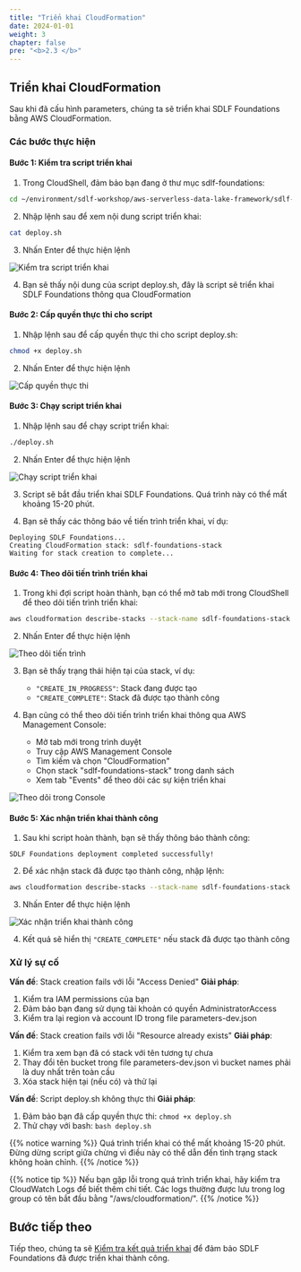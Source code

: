 ```yaml
---
title: "Triển khai CloudFormation"
date: 2024-01-01
weight: 3
chapter: false
pre: "<b>2.3 </b>"
---
```


## Triển khai CloudFormation

Sau khi đã cấu hình parameters, chúng ta sẽ triển khai SDLF Foundations bằng AWS CloudFormation.

### Các bước thực hiện

#### Bước 1: Kiểm tra script triển khai

1. Trong CloudShell, đảm bảo bạn đang ở thư mục sdlf-foundations:

```bash
cd ~/environment/sdlf-workshop/aws-serverless-data-lake-framework/sdlf-foundations
```

2. Nhập lệnh sau để xem nội dung script triển khai:

```bash
cat deploy.sh
```

3. Nhấn Enter để thực hiện lệnh

![Kiểm tra script triển khai](../../../static/images/2/3/2.3.1_check_deploy_script.png?width=40pc)

4. Bạn sẽ thấy nội dung của script deploy.sh, đây là script sẽ triển khai SDLF Foundations thông qua CloudFormation

#### Bước 2: Cấp quyền thực thi cho script

1. Nhập lệnh sau để cấp quyền thực thi cho script deploy.sh:

```bash
chmod +x deploy.sh
```

2. Nhấn Enter để thực hiện lệnh

![Cấp quyền thực thi](../../../static/images/2/3/2.3.2_chmod_script.png?width=40pc)

#### Bước 3: Chạy script triển khai

1. Nhập lệnh sau để chạy script triển khai:

```bash
./deploy.sh
```

2. Nhấn Enter để thực hiện lệnh

![Chạy script triển khai](../../../static/images/2/3/2.3.3_run_deploy_script.png?width=40pc)

3. Script sẽ bắt đầu triển khai SDLF Foundations. Quá trình này có thể mất khoảng 15-20 phút.

4. Bạn sẽ thấy các thông báo về tiến trình triển khai, ví dụ:

```
Deploying SDLF Foundations...
Creating CloudFormation stack: sdlf-foundations-stack
Waiting for stack creation to complete...
```

#### Bước 4: Theo dõi tiến trình triển khai

1. Trong khi đợi script hoàn thành, bạn có thể mở tab mới trong CloudShell để theo dõi tiến trình triển khai:

```bash
aws cloudformation describe-stacks --stack-name sdlf-foundations-stack --query 'Stacks[0].StackStatus'
```

2. Nhấn Enter để thực hiện lệnh

![Theo dõi tiến trình](../../../static/images/2/3/2.3.4_check_progress.png?width=40pc)

3. Bạn sẽ thấy trạng thái hiện tại của stack, ví dụ:
   - `"CREATE_IN_PROGRESS"`: Stack đang được tạo
   - `"CREATE_COMPLETE"`: Stack đã được tạo thành công

4. Bạn cũng có thể theo dõi tiến trình triển khai thông qua AWS Management Console:
   - Mở tab mới trong trình duyệt
   - Truy cập AWS Management Console
   - Tìm kiếm và chọn "CloudFormation"
   - Chọn stack "sdlf-foundations-stack" trong danh sách
   - Xem tab "Events" để theo dõi các sự kiện triển khai

![Theo dõi trong Console](../../../static/images/2/3/2.3.4_console_progress.png?width=40pc)

#### Bước 5: Xác nhận triển khai thành công

1. Sau khi script hoàn thành, bạn sẽ thấy thông báo thành công:

```
SDLF Foundations deployment completed successfully!
```

2. Để xác nhận stack đã được tạo thành công, nhập lệnh:

```bash
aws cloudformation describe-stacks --stack-name sdlf-foundations-stack --query 'Stacks[0].StackStatus'
```

3. Nhấn Enter để thực hiện lệnh

![Xác nhận triển khai thành công](../../../static/images/2/3/2.3.5_confirm_success.png?width=40pc)

4. Kết quả sẽ hiển thị `"CREATE_COMPLETE"` nếu stack đã được tạo thành công

### Xử lý sự cố

**Vấn đề**: Stack creation fails với lỗi "Access Denied"
**Giải pháp**:
1. Kiểm tra IAM permissions của bạn
2. Đảm bảo bạn đang sử dụng tài khoản có quyền AdministratorAccess
3. Kiểm tra lại region và account ID trong file parameters-dev.json

**Vấn đề**: Stack creation fails với lỗi "Resource already exists"
**Giải pháp**:
1. Kiểm tra xem bạn đã có stack với tên tương tự chưa
2. Thay đổi tên bucket trong file parameters-dev.json vì bucket names phải là duy nhất trên toàn cầu
3. Xóa stack hiện tại (nếu có) và thử lại

**Vấn đề**: Script deploy.sh không thực thi
**Giải pháp**:
1. Đảm bảo bạn đã cấp quyền thực thi: `chmod +x deploy.sh`
2. Thử chạy với bash: `bash deploy.sh`

{{% notice warning %}}
Quá trình triển khai có thể mất khoảng 15-20 phút. Đừng dừng script giữa chừng vì điều này có thể dẫn đến tình trạng stack không hoàn chỉnh.
{{% /notice %}}

{{% notice tip %}}
Nếu bạn gặp lỗi trong quá trình triển khai, hãy kiểm tra CloudWatch Logs để biết thêm chi tiết. Các logs thường được lưu trong log group có tên bắt đầu bằng "/aws/cloudformation/".
{{% /notice %}}

## Bước tiếp theo

Tiếp theo, chúng ta sẽ [Kiểm tra kết quả triển khai](../4-verify-deployment) để đảm bảo SDLF Foundations đã được triển khai thành công.